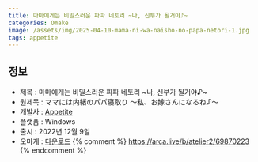 ```yaml
---
title: 마마에게는 비밀스러운 파파 네토리 ~나, 신부가 될거야♪~
categories: Omake
image: /assets/img/2025-04-10-mama-ni-wa-naisho-no-papa-netori-1.jpg
tags: appetite
---
```


## 정보

* 제목 : 마마에게는 비밀스러운 파파 네토리 ~나, 신부가 될거야♪~
* 원제목 : ママには内緒のパパ寝取り ～私、お嫁さんになるね♪～
* 개발사 : [Appetite](/tags/appetite)
* 플랫폼 : Windows
* 출시 : 2022년 12월 9일
* 오마케 : [다운로드](/assets/omake/mama-ni-wa-naisho-no-papa-netori.zip)
{% comment %}
https://arca.live/b/atelier2/69870223
{% endcomment %}
